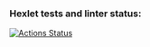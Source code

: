 ### Hexlet tests and linter status:
[![Actions Status](https://github.com/Andrew52F/frontend-project-12/workflows/hexlet-check/badge.svg)](https://github.com/Andrew52F/frontend-project-12/actions)